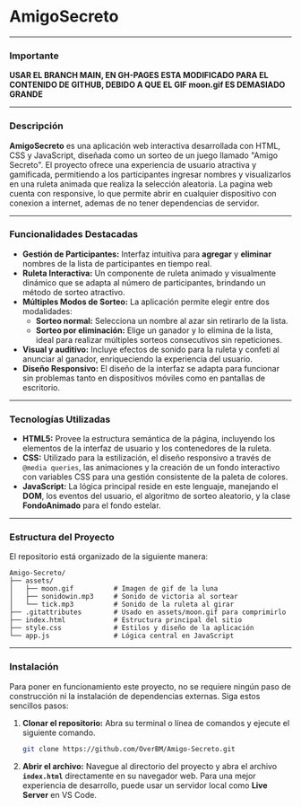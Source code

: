 # AmigoSecreto

---
### Importante
**USAR EL BRANCH MAIN, EN GH-PAGES ESTA MODIFICADO PARA EL CONTENIDO DE GITHUB, DEBIDO A QUE EL GIF moon.gif ES DEMASIADO GRANDE**

---

### Descripción

**AmigoSecreto** es una aplicación web interactiva desarrollada con HTML, CSS y JavaScript, diseñada como un sorteo de un juego llamado "Amigo Secreto". El proyecto ofrece una experiencia de usuario atractiva y gamificada, permitiendo a los participantes ingresar nombres y visualizarlos en una ruleta animada que realiza la selección aleatoria. La pagina web cuenta con responsive, lo que permite abrir en cualquier dispositivo con conexion a internet, ademas de no tener dependencias de servidor.

---

### Funcionalidades Destacadas

* **Gestión de Participantes:** Interfaz intuitiva para **agregar** y **eliminar** nombres de la lista de participantes en tiempo real.
* **Ruleta Interactiva:** Un componente de ruleta animado y visualmente dinámico que se adapta al número de participantes, brindando un método de sorteo atractivo.
* **Múltiples Modos de Sorteo:** La aplicación permite elegir entre dos modalidades:
    * **Sorteo normal:** Selecciona un nombre al azar sin retirarlo de la lista.
    * **Sorteo por eliminación:** Elige un ganador y lo elimina de la lista, ideal para realizar múltiples sorteos consecutivos sin repeticiones.
* **Visual y auditivo:** Incluye efectos de sonido para la ruleta y confeti al anunciar al ganador, enriqueciendo la experiencia del usuario.
* **Diseño Responsivo:** El diseño de la interfaz se adapta para funcionar sin problemas tanto en dispositivos móviles como en pantallas de escritorio.

---

### Tecnologías Utilizadas

* **HTML5:** Provee la estructura semántica de la página, incluyendo los elementos de la interfaz de usuario y los contenedores de la ruleta.
* **CSS:** Utilizado para la estilización, el diseño responsivo a través de `@media queries`, las animaciones y la creación de un fondo interactivo con variables CSS para una gestión consistente de la paleta de colores.
* **JavaScript:** La lógica principal reside en este lenguaje, manejando el **DOM**, los eventos del usuario, el algoritmo de sorteo aleatorio, y la clase **FondoAnimado** para el fondo estelar.

---

### Estructura del Proyecto

El repositorio está organizado de la siguiente manera:

``` 
Amigo-Secreto/
├── assets/
│   ├── moon.gif          # Imagen de gif de la luna
│   ├── sonidowin.mp3     # Sonido de victoria al sortear
│   └── tick.mp3          # Sonido de la ruleta al girar
├── .gitattributes        # Usado en assets/moon.gif para comprimirlo
├── index.html            # Estructura principal del sitio
├── style.css             # Estilos y diseño de la aplicación
└── app.js                # Lógica central en JavaScript 
```

---

### Instalación

Para poner en funcionamiento este proyecto, no se requiere ningún paso de construcción ni la instalación de dependencias externas. Siga estos sencillos pasos:

1.  **Clonar el repositorio:** Abra su terminal o línea de comandos y ejecute el siguiente comando.
    ```bash
    git clone https://github.com/OverBM/Amigo-Secreto.git
    ```
2.  **Abrir el archivo:** Navegue al directorio del proyecto y abra el archivo **`index.html`** directamente en su navegador web. Para una mejor experiencia de desarrollo, puede usar un servidor local como **Live Server** en VS Code.
